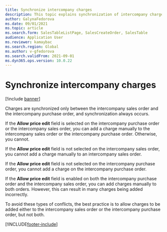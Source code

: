 ```yaml
---
title: Synchronize intercompany charges
description: This topic explains synchronization of intercompany charges
author: GalynaFedorova
ms.date: 09/01/2021
ms.topic: article
ms.search.form: SalesTableListPage, SalesCreateOrder, SalesTable
audience: Application User
ms.reviewer: kamaybac
ms.search.region: Global
ms.author: v-gfedorova
ms.search.validFrom: 2021-09-01
ms.dyn365.ops.version: 10.0.22
---
```


# Synchronize intercompany charges

[!include [banner](../../includes/banner.md)]

Charges are synchronized only between the intercompany sales order and the intercompany purchase order, and synchronization always occurs.

If the  **Allow price edit**  field is selected on the intercompany purchase order or the intercompany sales order, you can add a charge manually to the intercompany sales order or the intercompany purchase order. Otherwise, you cannot.

If the  **Allow price edit**  field is not selected on the intercompany sales order, you cannot add a charge manually to an intercompany sales order.

If the  **Allow price edit**  field is not selected on the intercompany purchase order, you cannot add a charge on the intercompany purchase order.

If the  **Allow price edit**  field is enabled on both the intercompany purchase order and the intercompany sales order, you can add charges manually to both orders. However, this can result in many charges being added incorrectly.

To avoid these types of conflicts, the best practice is to allow charges to be added either to the intercompany sales order or the intercompany purchase order, but not both.

[!INCLUDE[footer-include](../../includes/footer-banner.md)]